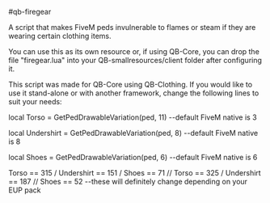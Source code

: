 #qb-firegear

A script that makes FiveM peds invulnerable to flames or steam if they are wearing certain clothing items.

You can use this as its own resource or, if using QB-Core, you can drop the file "firegear.lua" into your QB-smallresources/client folder after configuring it.

This script was made for QB-Core using QB-Clothing. If you would like to use it stand-alone or with another framework, change the following lines to suit your needs:

local Torso = GetPedDrawableVariation(ped, 11) --default FiveM native is 3

local Undershirt = GetPedDrawableVariation(ped, 8) --default FiveM native is 8

local Shoes = GetPedDrawableVariation(ped, 6) --default FiveM native is 6

Torso == 315 / Undershirt == 151 / Shoes == 71 // Torso == 325 / Undershirt == 187 // Shoes == 52 --these will definitely change depending on your EUP pack
